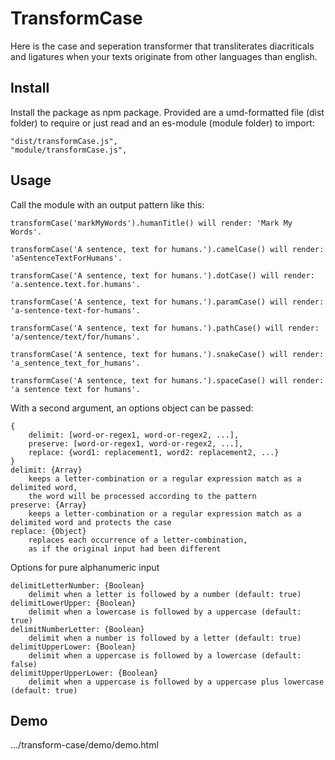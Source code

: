 # TransformCase

Here is the case and seperation transformer that
transliterates diacriticals and ligatures
when your texts originate from other languages than english.

## Install

Install the package as npm package. Provided are
a umd-formatted file (dist folder) to require or just read
and an es-module (module folder) to import:

    "dist/transformCase.js",
    "module/transformCase.js",

## Usage

Call the module with an output pattern like this:

    transformCase('markMyWords').humanTitle() will render: 'Mark My Words'.

    transformCase('A sentence, text for humans.').camelCase() will render: 'aSentenceTextForHumans'.

    transformCase('A sentence, text for humans.').dotCase() will render: 'a.sentence.text.for.humans'.

    transformCase('A sentence, text for humans.').paramCase() will render: 'a-sentence-text-for-humans'.

    transformCase('A sentence, text for humans.').pathCase() will render: 'a/sentence/text/for/humans'.

    transformCase('A sentence, text for humans.').snakeCase() will render: 'a_sentence_text_for_humans'.

    transformCase('A sentence, text for humans.').spaceCase() will render: 'a sentence text for humans'.


With a second argument, an options object can be passed:

    {
        delimit: [word-or-regex1, word-or-regex2, ...],
        preserve: [word-or-regex1, word-or-regex2, ...],
        replace: {word1: replacement1, word2: replacement2, ...}
    }
    delimit: {Array}
        keeps a letter-combination or a regular expression match as a delimited word,
        the word will be processed according to the pattern
    preserve: {Array}
        keeps a letter-combination or a regular expression match as a delimited word and protects the case
    replace: {Object}
        replaces each occurrence of a letter-combination,
        as if the original input had been different

Options for pure alphanumeric input

    delimitLetterNumber: {Boolean}
        delimit when a letter is followed by a number (default: true)
    delimitLowerUpper: {Boolean}
        delimit when a lowercase is followed by a uppercase (default: true)
    delimitNumberLetter: {Boolean}
        delimit when a number is followed by a letter (default: true)
    delimitUpperLower: {Boolean}
        delimit when a uppercase is followed by a lowercase (default: false)
    delimitUpperUpperLower: {Boolean}
        delimit when a uppercase is followed by a uppercase plus lowercase (default: true)

## Demo

.../transform-case/demo/demo.html
